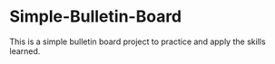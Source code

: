 # Simple-Bulletin-Board
This is a simple bulletin board project to practice and apply the skills learned.
